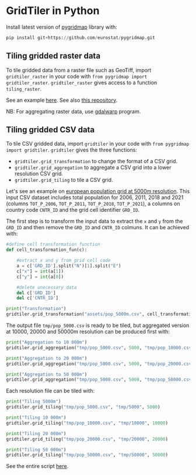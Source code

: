 # GridTiler in Python

Install latest version of [pygridmap](https://github.com/eurostat/pygridmap) library with:

```python
pip install git+https://github.com/eurostat/pygridmap.git
```

## Tiling gridded raster data

To tile gridded data from a raster file such as GeoTiff, import `gridtiler_raster` in your code with `from pygridmap import gridtiler_raster`. `gridtiler_raster` gives access to a function `tiling_raster`.

See an example [here](example_2.py). See also [this repository](https://github.com/jgaffuri/tiled-europe-forest/tree/main).

NB: For aggregating raster data, use [gdalwarp](https://gdal.org/programs/gdalwarp.html) program.

## Tiling gridded CSV data

To tile CSV gridded data, import `gridtiler` in your code with `from pygridmap import gridtiler`. `gridtiler` gives the three functions:
- `gridtiler.grid_transformation` to change the format of a CSV grid.
- `gridtiler.grid_aggregation` to aggregate a CSV grid into a lower resolution CSV grid.
- `gridtiler.grid_tiling` to tile a CSV grid.

Let's see an example on [european population grid at 5000m resolution](/assets/pop_5000m.csv). This input CSV dataset includes total population for 2006, 2011, 2018 and 2021 (columns `TOT_P_2006`, `TOT_P_2011`, `TOT_P_2018`, `TOT_P_2021`), a columns on country code `CNTR_ID` and the grid cell identifier `GRD_ID`.

The first step is to transform the input data to extract the `x` and `y` from the `GRD_ID` and then remove the `GRD_ID` and `CNTR_ID` colmuns. It can be achieved with:

```python
#define cell transformation function
def cell_transformation_fun(c):

    #extract x and y from grid cell code
    a = c['GRD_ID'].split("N")[1].split("E")
    c["x"] = int(a[1])
    c["y"] = int(a[0])

    #delete unecessary data
    del c['GRD_ID']
    del c['CNTR_ID']

print("Transformation")
gridtiler.grid_transformation("assets/pop_5000m.csv", cell_transformation_fun, "tmp/pop_5000.csv")
```

The output file `tmp/pop_5000.csv` is ready to be tiled, but aggregated version at 10000, 20000 and 50000m resolution can be produced first with:

```python
print("Aggregation to 10 000m")
gridtiler.grid_aggregation("tmp/pop_5000.csv", 5000, "tmp/pop_10000.csv", 2, 0)

print("Aggregation to 20 000m")
gridtiler.grid_aggregation("tmp/pop_5000.csv", 5000, "tmp/pop_20000.csv", 4, 0)

print("Aggregation to 50 000m")
gridtiler.grid_aggregation("tmp/pop_5000.csv", 5000, "tmp/pop_50000.csv", 10, 0)
```

Each resolution file can be tiled with:

```python
print("Tiling 5000m")
gridtiler.grid_tiling("tmp/pop_5000.csv", "tmp/5000", 5000)

print("Tiling 10 000m")
gridtiler.grid_tiling("tmp/pop_10000.csv", "tmp/10000", 10000)

print("Tiling 20 000m")
gridtiler.grid_tiling("tmp/pop_20000.csv", "tmp/20000", 20000)

print("Tiling 50 000m")
gridtiler.grid_tiling("tmp/pop_50000.csv", "tmp/50000", 50000)
```

See the entire script [here](example_1.py).

